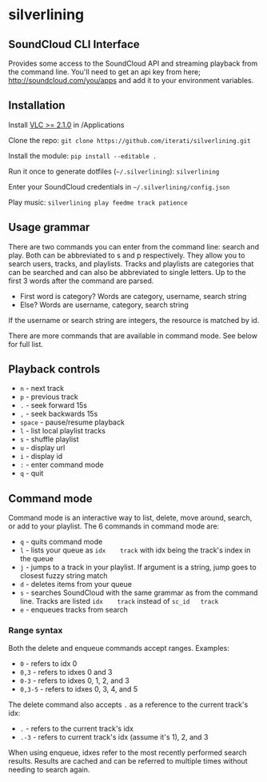 silverlining
============

## SoundCloud CLI Interface

Provides some access to the SoundCloud API and streaming playback from the
command line. You'll need to get an api key from here; http://soundcloud.com/you/apps
and add it to your environment variables.

## Installation

Install [VLC >= 2.1.0](http://www.videolan.org/vlc/download-macosx.html) in /Applications

Clone the repo:
`git clone https://github.com/iterati/silverlining.git`

Install the module:
`pip install --editable .`

Run it once to generate dotfiles (`~/.silverlining`):
`silverlining`

Enter your SoundCloud credentials in `~/.silverlining/config.json`

Play music:
`silverlining play feedme track patience`

## Usage grammar

There are two commands you can enter from the command line: search and play. Both can
be abbreviated to s and p respectively. They allow you to search users, tracks, and
playlists. Tracks and playlists are categories that can be searched and can also be
abbreviated to single letters. Up to the first 3 words after the command are parsed.

* First word is category? Words are category, username, search string
* Else? Words are username, category, search string

If the username or search string are integers, the resource is matched by id.

There are more commands that are available in command mode. See below for full list.

## Playback controls

* `n` - next track
* `p` - previous track
* `.` - seek forward 15s
* `,` - seek backwards 15s
* `space` - pause/resume playback
* `l` - list local playlist tracks
* `s` - shuffle playlist
* `u` - display url
* `i` - display id
* `:` - enter command mode
* `q` - quit

## Command mode

Command mode is an interactive way to list, delete, move around, search, or add
to your playlist. The 6 commands in command mode are:

* `q` - quits command mode
* `l` - lists your queue  as `idx    track` with idx being the track's index in
    the queue
* `j` - jumps to a track in your playlist. If argument is a string, jump goes to
    closest fuzzy string match
* `d` - deletes items from your queue
* `s` - searches SoundCloud with the same grammar as from the command line. Tracks
    are listed `idx    track` instead of `sc_id   track`
* `e` - enqueues tracks from search

### Range syntax

Both the delete and enqueue commands accept ranges. Examples:

* `0` - refers to idx 0
* `0,3` - refers to idxes 0 and 3
* `0-3` - refers to idxes 0, 1, 2, and 3
* `0,3-5` - refers to idxes 0, 3, 4, and 5

The delete command also accepts `.` as a reference to the current track's idx:

* `.` - refers to the current track's idx
* `.-3` - refers to current track's idx (assume it's 1), 2, and 3

When using enqueue, idxes refer to the most recently performed search results.
Results are cached and can be referred to multiple times without needing to search
again.
